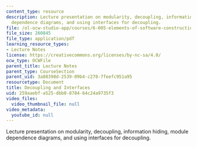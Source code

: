 ```yaml
---
content_type: resource
description: Lecture presentation on modularity, decoupling, information hiding, module
  dependence diagrams, and using interfaces for decoupling.
file: /ol-ocw-studio-app/courses/6-005-elements-of-software-construction-fall-2008/259aaebfa525dbb0878464c24a9735f3_MIT6_005f08_lec08.pdf
file_size: 260845
file_type: application/pdf
learning_resource_types:
- Lecture Notes
license: https://creativecommons.org/licenses/by-nc-sa/4.0/
ocw_type: OCWFile
parent_title: Lecture Notes
parent_type: CourseSection
parent_uid: 3a88398d-2539-09b4-c278-7feefc951a95
resourcetype: Document
title: Decoupling and Interfaces
uid: 259aaebf-a525-dbb0-8784-64c24a9735f3
video_files:
  video_thumbnail_file: null
video_metadata:
  youtube_id: null
---
```

Lecture presentation on modularity, decoupling, information hiding, module dependence diagrams, and using interfaces for decoupling.